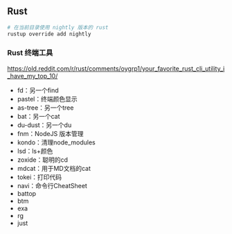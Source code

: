 ## Rust

```sh
# 在当前目录使用 nightly 版本的 rust
rustup override add nightly
```

### Rust 终端工具

https://old.reddit.com/r/rust/comments/oygrp1/your_favorite_rust_cli_utility_i_have_my_top_10/

- fd：另一个find
- pastel：终端颜色显示
- as-tree：另一个tree
- bat：另一个cat
- du-dust：另一个du
- fnm：NodeJS 版本管理
- kondo：清理node_modules
- lsd：ls+颜色
- zoxide：聪明的cd
- mdcat：用于MD文档的cat
- tokei：打印代码
- navi：命令行CheatSheet
- battop
- btm
- exa
- rg
- just
